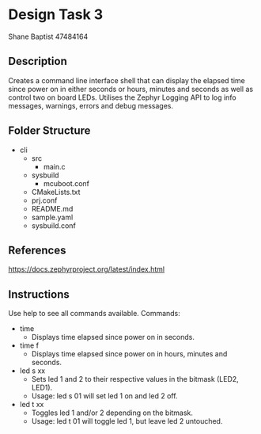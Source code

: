 # Design Task 3
Shane Baptist 47484164

## Description
Creates a command line interface shell that can display the elapsed time since power on in either seconds or hours, minutes and seconds as well as control two on board LEDs. Utilises the Zephyr Logging API to log info messages, warnings, errors and debug messages.

## Folder Structure
- cli
    - src
        - main.c
    - sysbuild
        - mcuboot.conf
    - CMakeLists.txt
    - prj.conf
    - README.md
    - sample.yaml
    - sysbuild.conf

## References
https://docs.zephyrproject.org/latest/index.html

## Instructions
Use help to see all commands available.
Commands:
- time
    - Displays time elapsed since power on in seconds.
- time f
    - Displays time elapsed since power on in hours, minutes and seconds.
- led s xx
    - Sets led 1 and 2 to their respective values in the bitmask (LED2, LED1).
    - Usage: led s 01 will set led 1 on and led 2 off.
- led t xx
    - Toggles led 1 and/or 2 depending on the bitmask.
    - Usage: led t 01 will toggle led 1, but leave led 2 untouched.
